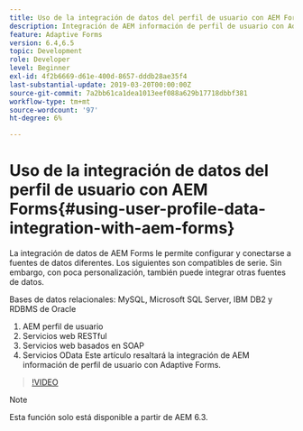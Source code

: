 ```yaml
---
title: Uso de la integración de datos del perfil de usuario con AEM Forms
description: Integración de AEM información de perfil de usuario con Adaptive Forms
feature: Adaptive Forms
version: 6.4,6.5
topic: Development
role: Developer
level: Beginner
exl-id: 4f2b6669-d61e-400d-8657-dddb28ae35f4
last-substantial-update: 2019-03-20T00:00:00Z
source-git-commit: 7a2bb61ca1dea1013eef088a629b17718dbbf381
workflow-type: tm+mt
source-wordcount: '97'
ht-degree: 6%

---
```


# Uso de la integración de datos del perfil de usuario con AEM Forms{#using-user-profile-data-integration-with-aem-forms}

La integración de datos de AEM Forms le permite configurar y conectarse a fuentes de datos diferentes. Los siguientes son compatibles de serie. Sin embargo, con poca personalización, también puede integrar otras fuentes de datos.

Bases de datos relacionales: MySQL, Microsoft SQL Server, IBM DB2 y RDBMS de Oracle

1. AEM perfil de usuario
1. Servicios web RESTful
1. Servicios web basados en SOAP
1. Servicios OData Este artículo resaltará la integración de AEM información de perfil de usuario con Adaptive Forms.

>[!VIDEO](https://video.tv.adobe.com/v/17432/?quality=9&learn=on)

>[!NOTE]
>
>Esta función solo está disponible a partir de AEM 6.3.

